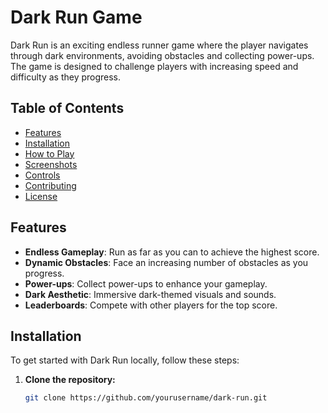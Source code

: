 # Dark Run Game

Dark Run is an exciting endless runner game where the player navigates through dark environments, avoiding obstacles and collecting power-ups. The game is designed to challenge players with increasing speed and difficulty as they progress.

## Table of Contents
- [Features](#features)
- [Installation](#installation)
- [How to Play](#how-to-play)
- [Screenshots](#screenshots)
- [Controls](#controls)
- [Contributing](#contributing)
- [License](#license)

## Features
- **Endless Gameplay**: Run as far as you can to achieve the highest score.
- **Dynamic Obstacles**: Face an increasing number of obstacles as you progress.
- **Power-ups**: Collect power-ups to enhance your gameplay.
- **Dark Aesthetic**: Immersive dark-themed visuals and sounds.
- **Leaderboards**: Compete with other players for the top score.

## Installation
To get started with Dark Run locally, follow these steps:

1. **Clone the repository:**
   ```bash
   git clone https://github.com/yourusername/dark-run.git
